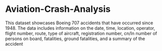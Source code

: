 # Aviation-Crash-Analysis
This dataset showcases Boeing 707 accidents that have occurred since 1948. The data includes information on the date, time, location, operator, flight number, route, type of aircraft, registration number, cn/In number of persons on board, fatalities, ground fatalities, and a summary of the accident

